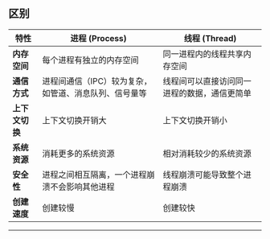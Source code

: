 ## **区别**

| 特性           | 进程 (Process)                              | 线程 (Thread)                                |
|----------------|---------------------------------------------|---------------------------------------------|
| **内存空间**   | 每个进程有独立的内存空间                   | 同一进程内的线程共享内存空间                |
| **通信方式**   | 进程间通信（IPC）较为复杂，如管道、消息队列、信号量等 | 线程间可以直接访问同一进程的数据，通信更简单 |
| **上下文切换** | 上下文切换开销大                           | 上下文切换开销小                            |
| **系统资源**   | 消耗更多的系统资源                         | 相对消耗较少的系统资源                      |
| **安全性**     | 进程之间相互隔离，一个进程崩溃不会影响其他进程 | 线程崩溃可能导致整个进程崩溃                |
| **创建速度**   | 创建较慢                                   | 创建较快                                    |

---